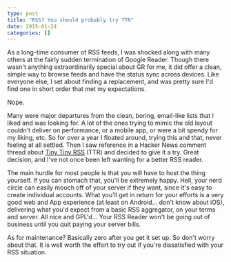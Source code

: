 ```yaml
---
type: post
title: "RSS? You should probably try TTR"
date: 2015-01-24
categories: []
---
```

As a long-time consumer of RSS feeds, I was shocked along with many others at
the fairly sudden termination of Google Reader. Though there wasn't anything
extraordinarily special about GR for me, it did offer a clean, simple way to browse
feeds and have the status sync across devices. Like everyone else, I set about
finding a replacement, and was pretty sure I'd find one in short order that met my
expectations.

Nope.

Many were major departures from the clean, boring, email-like lists that I liked
and was looking for. A lot of the ones trying to mimic the old layout couldn't deliver
on performance, or a mobile app, or were a bit spendy for my liking, etc. So for over a year I floated around, trying this and that, never feeling
at all settled. Then I saw reference in a Hacker News comment thread about
[Tiny Tiny RSS](http://tt-rss.org/) (TTR) and decided to give it a try.  Great decision,
and I've not once been left wanting for a better RSS reader.

The main hurdle for most people is that you will have to host the thing yourself.
If you can stomach that, you'll be extremely happy. Hell, your nerd circle can
easily mooch off of your server if they want, since it's easy to create individual
accounts. What you'll get in return for your efforts is a very good web and App
experience (at least on Android... don't know about iOS), delivering what you'd
expect from a basic RSS aggregator, on your terms and server. All nice and
GPL'd... Your RSS Reader won't be going out of business until you quit paying your server bills.

As for maintenance? Basically zero after you get it set up. So don't worry about
that. It is well worth the effort to try out if you're dissatisfied with your RSS situation.

</rss>

